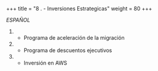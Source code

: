 +++ 
title = "8 . - Inversiones Estrategicas" 
weight = 80
+++

*ESPAÑOL*

1. - Programa de aceleración de la migración
1. - Programa de descuentos ejecutivos
1. - Inversión en AWS